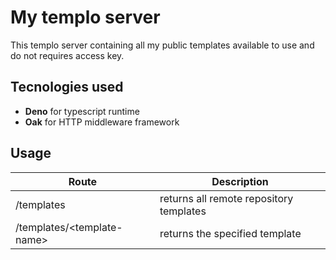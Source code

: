 # My templo server
This templo server containing all my public templates available to use and do not requires access key.

## Tecnologies used
- **Deno** for typescript runtime
- **Oak** for HTTP middleware framework

## Usage

Route | Description |
-----------|--------|
/templates  | returns all remote repository templates
/templates/&lt;template-name&gt; | returns the specified template